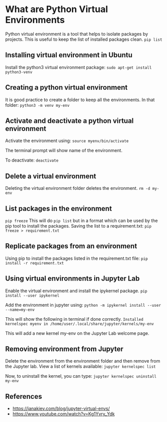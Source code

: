 # What are Python Virtual Environments
Python virtual environment is a tool that helps to isolate packages by projects. This is useful to keep the list of installed packages clean.
`pip list`

## Installing virtual environment in Ubuntu
Install the python3 virtual environment package:
`sudo apt-get install python3-venv`

## Creating a python virtual environment
It is good practice to create a folder to keep all the environments. In that folder:
`python3 -m venv my-env`

## Activate and deactivate a python virtual environment
Activate the environment using:
`source myenv/bin/activate`

The terminal prompt will show name of the environment. 

To deactivate:
`deactivate`

## Delete a virtual environment
Deleting the virtual environment folder deletes the environment. 
`rm -d my-env`

## List packages in the environment
`pip freeze`
This will do `pip list` but in a format which can be used by the pip tool to install the packages. 
Saving the list to a requirement.txt:
`pip freeze > requirement.txt`

## Replicate packages from an environment
Using pip to install the packages listed in the requirement.txt file:
`pip install -r requirement.txt`

## Using virtual environments in Jupyter Lab
Enable the virtual environment and install the ipykernel package.
`pip install --user ipykernel`

Add the environment in jupyter using:
`python -m ipykernel install --user --name=my-env`

This will show the following in terminal if done correctly.
`Installed kernelspec myenv in /home/user/.local/share/jupyter/kernels/my-env`

This will add a new kernel my-env on the Jupyter Lab welcome page.

## Removing environment from Jupyter
Delete the environment from the environment folder and then remove from the Jupyter lab.
View a list of kernels available:
`jupyter kernelspec list`

Now, to uninstall the kernel, you can type:
`jupyter kernelspec uninstall my-env`

## References
* https://janakiev.com/blog/jupyter-virtual-envs/
* https://www.youtube.com/watch?v=Kg1Yvry_Ydk
